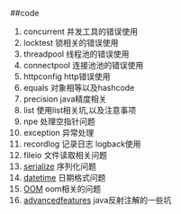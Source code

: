 ##code
1. concurrent  并发工具的错误使用
2. locktest 锁相关的错误使用 
3. threadpool  线程池的错误使用
4. connectpool  连接池池的错误使用
5. httpconfig  http错误使用
6. equals    对象相等以及hashcode  
7. precision  java精度相关
8. list  使用list相关坑,以及注意事项
9. npe  处理空指针问题
10. exception 异常处理
11. recordlog 记录日志 logback使用
12. fileio 文件读取相关问题
13. [serialize](src/main/java/com/fantasybaby/dee/code/serizlize/README.md) 序列化问题
14. [datetime](src/main/java/com/fantasybaby/dee/code/datetime/readme.md) 日期格式问题
14. [OOM](src/main/java/com/fantasybaby/dee/code/oom/readme.md) oom相关的问题
14. [advancedfeatures](src/main/java/com/fantasybaby/dee/code/advancedfeatures/readme.md) java反射注解的一些坑
